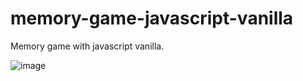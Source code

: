 # memory-game-javascript-vanilla
Memory game with javascript vanilla.

![image](https://user-images.githubusercontent.com/96994158/181945518-b13a251d-fb51-4e98-8719-2ba74de6a210.png)
